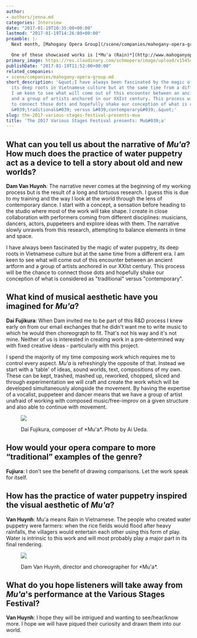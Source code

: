 ```yaml
---
author:
- authors/jenna.md
categories: Interview
date: "2017-01-19T10:35:00+00:00"
lastmod: "2017-01-19T14:26:00+00:00"
preamble: |-
  Next month, [Mahogany Opera Group](/scene/companies/mahogany-opera-group/) presents the third edition of its fascinating [Various Stages Festival](http://www.mahoganyoperagroup.co.uk/productions/various-stages-festival-2017/). The Festival showcases theatrical and musical work in progress; out of a pool of open submissions, Mahogany has chosen four pieces to be workshopped and presented, along with two additional works developed in partnership with other companies.

  One of these showcased works is [*Mu'a (Rain)*](http://www.mahoganyoperagroup.co.uk/productions/various-stages-festival-2017/mua-rain/), by composer Dai Fujikura and director/choreographer Dam Van Huynh. Their "movement opera" is inspired by the practice of Vietnamese water puppetry, a tradition that dates as far back as the 11th century. We spoke with Fujikura and Van Huynh about creating *Mu'a*, ahead of its [presentation at Various Stages](http://www.mahoganyoperagroup.co.uk/productions/various-stages-festival-2017/), **February 24 at 1pm** at London's Institute of Contemporary Arts.
primary_image: https://res.cloudinary.com/schmopera/image/upload/v1545409169/media/webhook-uploads/1484824177398/2017-01-19---VSF17_Mua.jpg.jpg
publishDate: "2017-01-19T11:52:00+00:00"
related_companies:
- scene/companies/mahogany-opera-group.md
short_description: '&quot;I have always been fascinated by the magic of water puppetry,
  its deep roots in Vietnamese culture but at the same time from a different era.
  I am keen to see what will come out of this encounter between an ancient artform
  and a group of artists anchored in our XXIst century. This process will be the chance
  to connect those dots and hopefully shake our conception of what is considered as
  &#039;traditional&#039; versus &#039;contemporary&#039;.&quot;'
slug: the-2017-various-stages-festival-presents-mua
title: 'The 2017 Various Stages Festival presents: Mu&#039;a'
---
```


## What can you tell us about the narrative of *Mu'a*? How much does the practice of water puppetry act as a device to tell a story about old and new worlds?

**Dam Van Huynh**: The narrative never comes at the beginning of my working process but is the result of a long and tortuous research. I guess this is due to my training and the way I look at the world through the lens of contemporary dance. I start with a concept, a sensation before heading to the studio where most of the work will take shape. I create in close collaboration with performers coming from different disciplines: musicians, dancers, actors, puppeteers and explore ideas with them. The narrative slowly unravels from this research, attempting to balance elements in time and space.

I have always been fascinated by the magic of water puppetry, its deep roots in Vietnamese culture but at the same time from a different era. I am keen to see what will come out of this encounter between an ancient artform and a group of artists anchored in our XXIst century. This process will be the chance to connect those dots and hopefully shake our conception of what is considered as "traditional" versus "contemporary".

## What kind of musical aesthetic have you imagined for *Mu'a*?

**Dai Fujikura**: When Dam invited me to be part of this R&D process I knew early on from our email exchanges that he didn't want me to write music to which he would then choreograph to fit. That's not his way and it's not mine. Neither of us is interested in creating work in a pre-determined way with fixed creative ideas - particularly with this project. 

I spend the majority of my time composing work which requires me to control every aspect. *Mu'a* is refreshingly the opposite of that. Instead we start with a 'table' of ideas, sound worlds, text, compositions of my own. These can be kept, trashed, mashed up, reworked, chopped, sliced and through experimentation we will craft and create the work which will be developed simultaneously alongside the movement. By having the expertise of a vocalist, puppeteer and dancer means that we have a group of artist unafraid of working with composed music/free-improv on a given structure and also able to continue with movement. 

<figure data-type="image">

![](https://res.cloudinary.com/schmopera/image/upload/v1545409169/media/webhook-uploads/1484824229042/2017-01-19---Mua_Dai-Fujikura_c-Ai-Ueda.jpg.jpg)
<figcaption>Dai Fujikura, composer of *Mu'a*. Photo by Ai Ueda.</figcaption>
</figure>
 
## How would your opera compare to more “traditional” examples of the genre?

**Fujiura**: I don’t see the benefit of drawing comparisons. Let the work speak for itself.

## How has the practice of water puppetry inspired the visual aesthetic of *Mu'a*?

**Van Huynh**: Mu'a means Rain in Vietnamese. The people who created water puppetry were farmers: when the rice fields would flood after heavy rainfalls, the villagers would entertain each other using this form of play. Water is intrinsic to this work and will most probably play a major part in its final rendering.

<figure data-type="image">

![](https://res.cloudinary.com/schmopera/image/upload/v1545409169/media/webhook-uploads/1484824275176/2017-01-19---Dam-Van-Huynh.jpg.jpg)
<figcaption>Dam Van Huynh, director and choreographer for *Mu'a*.</figcaption>
</figure>

## What do you hope listeners will take away from *Mu'a*'s performance at the Various Stages Festival?

**Van Huynh**: I hope they will be intrigued and wanting to see/hear/know more. I hope we will have piqued their curiosity and drawn them into our world.
